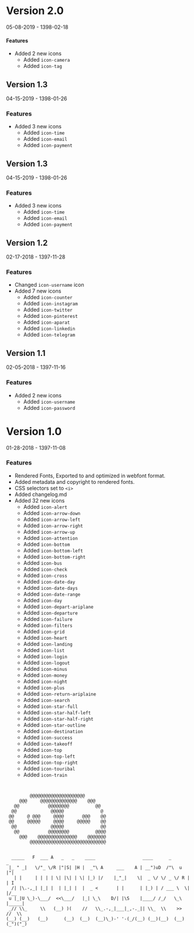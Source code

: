 
# Version 2.0
05-08-2019 - 1398-02-18
#### Features
- Added 2 new icons
	- Added `icon-camera`
	- Added `icon-tag`




## Version 1.3
04-15-2019 - 1398-01-26
### Features
- Added 3 new icons
	- Added `icon-time`
	- Added `icon-email`
	- Added `icon-payment`



## Version 1.3
04-15-2019 - 1398-01-26
### Features
- Added 3 new icons
	- Added `icon-time`
	- Added `icon-email`
	- Added `icon-payment`



## Version 1.2 
02-17-2018 - 1397-11-28
### Features
- Changed `icon-username` icon 
- Added 7 new icons
	- Added `icon-counter`
	- Added `icon-instagram`
	- Added `icon-twitter`
	- Added `icon-pinterest`
	- Added `icon-aparat`
	- Added `icon-linkedin`
	- Added `icon-telegram`


## Version 1.1 
02-05-2018 - 1397-11-16
### Features
- Added 2 new icons
	- Added `icon-username`
	- Added `icon-password`

# Version 1.0 
01-28-2018 - 1397-11-08
### Features
- Rendered Fonts, Exported to and optimized in webfont format.
- Added metadata and copyright to rendered fonts.
- CSS selectors set to `<i>`
- Added changelog.md
- Added 32 new icons
	- Added `icon-alert`
	- Added `icon-arrow-down`
	- Added `icon-arrow-left`
	- Added `icon-arrow-right`
	- Added `icon-arrow-up`
	- Added `icon-attention`
	- Added `icon-bottom`
	- Added `icon-bottom-left`
	- Added `icon-bottom-right`
	- Added `icon-bus`
	- Added `icon-check`
	- Added `icon-cross`
	- Added `icon-date-day`
	- Added `icon-date-days`
	- Added `icon-date-range`
	- Added `icon-day`
	- Added `icon-depart-ariplane`
	- Added `icon-departure`
	- Added `icon-failure`
	- Added `icon-filters`
	- Added `icon-grid`
	- Added `icon-heart`
	- Added `icon-landing`
	- Added `icon-list`
	- Added `icon-login`
	- Added `icon-logout`
	- Added `icon-minus`
	- Added `icon-money`
	- Added `icon-night`
	- Added `icon-plus`
	- Added `icon-return-ariplaine`
	- Added `icon-search`
	- Added `icon-star-full`
	- Added `icon-star-half-left`
	- Added `icon-star-half-right`
	- Added `icon-star-outline`
	- Added `icon-destination`
	- Added `icon-success`
	- Added `icon-takeoff`
	- Added `icon-top`
	- Added `icon-top-left`
	- Added `icon-top-right`
	- Added `icon-touribal`
	- Added `icon-train`


```


         @@@@@@@@@@@@@@@@@@@@@         
     @@@     @@@@@@@@@@@@@@    @@@     
   @@           @@@@@@@@          @@   
  @@             @@@@@              @  
 @@     @ @@@     @@@@       @@@    @@ 
 @@     @@@@@     @@@@     @@@@@    @@ 
  @@             @@@@@              @@ 
   @@           @@@@@@@@          @@@@ 
     @@@    @@@@@@@@@@@@@@@    @@@@@@@ 
         @@@@@@@@@@@@@@@@@@@@@@@@@@@@@ 
                                       
									   
  _____   F  ___ A   _   _    ____                  ____      _       _      
 |_ " _|   \/"_ \/R |"|S| |H |  _"\ A     ___    A | __")uD  /"\  u  |"|     
   | |     | | | | \| |\| | \| |_) |/    |_"_|    \|  _ \/ \/ _ \/ R | | I   
  /| |\.-,_| |_| |  | |_| |  |  _ <       | |      | |_) | / ___ \  \| |/__  
 u |_|U \_)-\___/  <<\___/   |_| \_\    D/| |\S    |____/ /_/   \_\  |_____| 
 _// \\_     \\   (__) )(    //   \\_.-,_|___|_,-._|| \\_  \\    >>  //  \\  
(__) (__)   (__)      (__)  (__)  (__)\_)-' '-(_/(__) (__)(__)  (__)(_")("_) 


```


